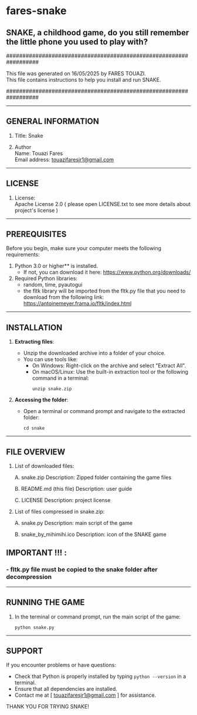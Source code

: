 # fares-snake

SNAKE, a childhood game, do you still remember the little phone you used to play with?
---------------------------------------------------------------
##################################################################

This file was generated on 16/05/2025 by FARES TOUAZI.  
This file contains instructions to help you install and run SNAKE.

##################################################################

-----------------------  
GENERAL INFORMATION  
-----------------------  
1. Title: Snake  

2. Author  
   Name: Touazi Fares  
   Email address: touazifaresjr1@gmail.com  

-------  
LICENSE  
-------  
1. License:  
   Apache License 2.0 ( please open LICENSE.txt to see more details about project's license )

----------  
PREREQUISITES  
----------  
Before you begin, make sure your computer meets the following requirements:  

1. Python 3.0 or higher** is installed.  
   - If not, you can download it here: https://www.python.org/downloads/  
2. Required Python libraries:  
   - random, time, pyautogui 
   - the fltk library will be imported from the fltk.py file that you need to download from the following link: https://antoinemeyer.frama.io/fltk/index.html  

------------  
INSTALLATION  
------------  
1. **Extracting files**:  
   - Unzip the downloaded archive into a folder of your choice.  
   - You can use tools like:  
     - On Windows: Right-click on the archive and select "Extract All".  
     - On macOS/Linux: Use the built-in extraction tool or the following command in a terminal:  
       ```  
       unzip snake.zip  
       ```  

2. **Accessing the folder**:
   - Open a terminal or command prompt and navigate to the extracted folder:
     ```
     cd snake
     ```

-------------------
FILE OVERVIEW
-------------------
1. List of downloaded files:

   A. snake.zip
      Description: Zipped folder containing the game files

   B. README.md (this file)
      Description: user guide

   C. LICENSE
      Description: project license

2. List of files compressed in snake.zip:

   A. snake.py
      Description: main script of the game

   B. snake_by_mihimihi.ico
      Description: icon of the SNAKE game

## IMPORTANT !!! :
### - fltk.py file must be copied to the snake folder after decompression

-------------
RUNNING THE GAME
-------------
1. In the terminal or command prompt, run the main script of the game:
    ```
    python snake.py
    ```

----------
SUPPORT
----------
If you encounter problems or have questions:

- Check that Python is properly installed by typing ```python --version``` in a terminal.
- Ensure that all dependencies are installed.
- Contact me at [ touazifaresjr1@gmail.com ] for assistance.

THANK YOU FOR TRYING SNAKE!
